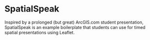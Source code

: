 SpatialSpeak
============

Inspired by a prolonged (but great) ArcGIS.com student presentation, SpatialSpeak is an example boilerplate that students can use for timed spatial presentations using Leaflet.  
